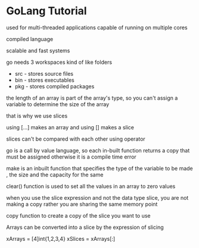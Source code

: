 # GoLang Tutorial


used for multi-threaded applications capable of running on multiple cores

compiled language

scalable and fast systems


go needs 3 workspaces kind of like folders
- src - stores source files
- bin - stores executables
- pkg - stores compiled packages

the length of an array is part of the array's type, so you can't assign a variable to determine the size of the array

that is why we use slices

using [...] makes an array and using [] makes a slice

slices can't be compared with each other using operator

go is a call by value language, so each in-built function returns a copy that must be assigned otherwise it is a compile time error


make is an inbuilt function that specifies the type of the variable to be made , the size and the capacity for the same

clear() function is used to set all the values in an array to zero values

when you use the slice expression and not the data type slice, you are not making a copy rather you are sharing the same memory point

copy function to create a copy of the slice you want to use


Arrays can be converted into a slice by the expression of slicing

xArrays = [4]int{1,2,3,4}
xSlices = xArrays[:]

